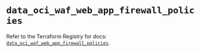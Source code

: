 # `data_oci_waf_web_app_firewall_policies`

Refer to the Terraform Registry for docs: [`data_oci_waf_web_app_firewall_policies`](https://registry.terraform.io/providers/hashicorp/oci/7.19.0/docs/data-sources/waf_web_app_firewall_policies).
